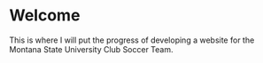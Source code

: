 # Welcome
This is where I will put the progress of developing a website for the Montana State University Club Soccer Team.
